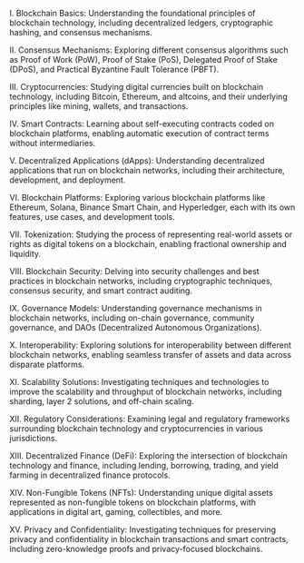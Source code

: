 I. Blockchain Basics: Understanding the foundational principles of blockchain technology, including decentralized ledgers, cryptographic hashing, and consensus mechanisms.

II. Consensus Mechanisms: Exploring different consensus algorithms such as Proof of Work (PoW), Proof of Stake (PoS), Delegated Proof of Stake (DPoS), and Practical Byzantine Fault Tolerance (PBFT).

III. Cryptocurrencies: Studying digital currencies built on blockchain technology, including Bitcoin, Ethereum, and altcoins, and their underlying principles like mining, wallets, and transactions.

IV. Smart Contracts: Learning about self-executing contracts coded on blockchain platforms, enabling automatic execution of contract terms without intermediaries.

V. Decentralized Applications (dApps): Understanding decentralized applications that run on blockchain networks, including their architecture, development, and deployment.

VI. Blockchain Platforms: Exploring various blockchain platforms like Ethereum, Solana, Binance Smart Chain, and Hyperledger, each with its own features, use cases, and development tools.

VII. Tokenization: Studying the process of representing real-world assets or rights as digital tokens on a blockchain, enabling fractional ownership and liquidity.

VIII. Blockchain Security: Delving into security challenges and best practices in blockchain networks, including cryptographic techniques, consensus security, and smart contract auditing.

IX. Governance Models: Understanding governance mechanisms in blockchain networks, including on-chain governance, community governance, and DAOs (Decentralized Autonomous Organizations).

X. Interoperability: Exploring solutions for interoperability between different blockchain networks, enabling seamless transfer of assets and data across disparate platforms.

XI. Scalability Solutions: Investigating techniques and technologies to improve the scalability and throughput of blockchain networks, including sharding, layer 2 solutions, and off-chain scaling.

XII. Regulatory Considerations: Examining legal and regulatory frameworks surrounding blockchain technology and cryptocurrencies in various jurisdictions.

XIII. Decentralized Finance (DeFi): Exploring the intersection of blockchain technology and finance, including lending, borrowing, trading, and yield farming in decentralized finance protocols.

XIV. Non-Fungible Tokens (NFTs): Understanding unique digital assets represented as non-fungible tokens on blockchain platforms, with applications in digital art, gaming, collectibles, and more.

XV. Privacy and Confidentiality: Investigating techniques for preserving privacy and confidentiality in blockchain transactions and smart contracts, including zero-knowledge proofs and privacy-focused blockchains.
